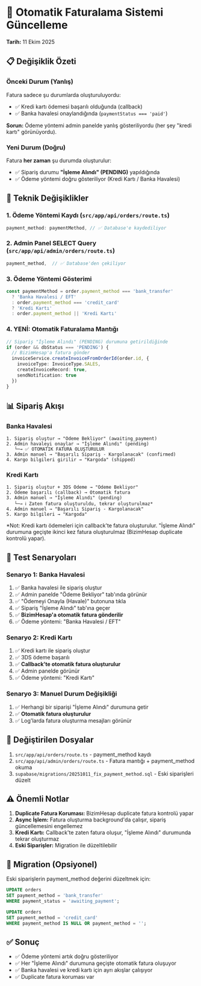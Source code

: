 # 🧾 Otomatik Faturalama Sistemi Güncelleme

**Tarih:** 11 Ekim 2025

## 📋 Değişiklik Özeti

### Önceki Durum (Yanlış)
Fatura sadece şu durumlarda oluşturuluyordu:
- ✅ Kredi kartı ödemesi başarılı olduğunda (callback)
- ✅ Banka havalesi onaylandığında (`paymentStatus === 'paid'`)

**Sorun:** Ödeme yöntemi admin panelde yanlış gösteriliyordu (her şey "kredi kartı" görünüyordu).

### Yeni Durum (Doğru)
Fatura **her zaman** şu durumda oluşturulur:
- ✅ Sipariş durumu **"İşleme Alındı" (PENDING)** yapıldığında
- ✅ Ödeme yöntemi doğru gösteriliyor (Kredi Kartı / Banka Havalesi)

## 🔧 Teknik Değişiklikler

### 1. Ödeme Yöntemi Kaydı (`src/app/api/orders/route.ts`)
```typescript
payment_method: paymentMethod, // ✅ Database'e kaydediliyor
```

### 2. Admin Panel SELECT Query (`src/app/api/admin/orders/route.ts`)
```typescript
payment_method,  // ✅ Database'den çekiliyor
```

### 3. Ödeme Yöntemi Gösterimi
```typescript
const paymentMethod = order.payment_method === 'bank_transfer' 
  ? 'Banka Havalesi / EFT' 
  : order.payment_method === 'credit_card'
  ? 'Kredi Kartı'
  : order.payment_method || 'Kredi Kartı'
```

### 4. **YENİ:** Otomatik Faturalama Mantığı
```typescript
// Sipariş "İşleme Alındı" (PENDING) durumuna getirildiğinde
if (order && dbStatus === 'PENDING') {
  // BizimHesap'a fatura gönder
  invoiceService.createInvoiceFromOrderId(order.id, {
    invoiceType: InvoiceType.SALES,
    createInvoiceRecord: true,
    sendNotification: true
  })
}
```

## 📊 Sipariş Akışı

### Banka Havalesi
```
1. Sipariş oluştur → "Ödeme Bekliyor" (awaiting_payment)
2. Admin havaleyi onaylar → "İşleme Alındı" (pending)
   └─→ ✅ OTOMATIK FATURA OLUŞTURULUR
3. Admin manuel → "Başarılı Sipariş - Kargolanacak" (confirmed)
4. Kargo bilgileri girilir → "Kargoda" (shipped)
```

### Kredi Kartı
```
1. Sipariş oluştur + 3DS Ödeme → "Ödeme Bekliyor"
2. Ödeme başarılı (callback) → Otomatik fatura
3. Admin manuel → "İşleme Alındı" (pending)
   └─→ ℹ️ Zaten fatura oluşturuldu, tekrar oluşturulmaz*
4. Admin manuel → "Başarılı Sipariş - Kargolanacak"
5. Kargo bilgileri → "Kargoda"
```

*Not: Kredi kartı ödemeleri için callback'te fatura oluşturulur. "İşleme Alındı" durumuna geçişte ikinci kez fatura oluşturulmaz (BizimHesap duplicate kontrolü yapar).

## 🧪 Test Senaryoları

### Senaryo 1: Banka Havalesi
1. ✅ Banka havalesi ile sipariş oluştur
2. ✅ Admin panelde "Ödeme Bekliyor" tab'ında görünür
3. ✅ "Ödemeyi Onayla (Havale)" butonuna tıkla
4. ✅ Sipariş "İşleme Alındı" tab'ına geçer
5. ✅ **BizimHesap'a otomatik fatura gönderilir**
6. ✅ Ödeme yöntemi: "Banka Havalesi / EFT"

### Senaryo 2: Kredi Kartı
1. ✅ Kredi kartı ile sipariş oluştur
2. ✅ 3DS ödeme başarılı
3. ✅ **Callback'te otomatik fatura oluşturulur**
4. ✅ Admin panelde görünür
5. ✅ Ödeme yöntemi: "Kredi Kartı"

### Senaryo 3: Manuel Durum Değişikliği
1. ✅ Herhangi bir siparişi "İşleme Alındı" durumuna getir
2. ✅ **Otomatik fatura oluşturulur**
3. ✅ Log'larda fatura oluşturma mesajları görünür

## 📁 Değiştirilen Dosyalar

1. `src/app/api/orders/route.ts` - payment_method kaydı
2. `src/app/api/admin/orders/route.ts` - Fatura mantığı + payment_method okuma
3. `supabase/migrations/20251011_fix_payment_method.sql` - Eski siparişleri düzelt

## ⚠️ Önemli Notlar

1. **Duplicate Fatura Koruması:** BizimHesap duplicate fatura kontrolü yapar
2. **Async İşlem:** Fatura oluşturma background'da çalışır, sipariş güncellemesini engellemez
3. **Kredi Kartı:** Callback'te zaten fatura oluşur, "İşleme Alındı" durumunda tekrar oluşturmaz
4. **Eski Siparişler:** Migration ile düzeltilebilir

## 🔄 Migration (Opsiyonel)

Eski siparişlerin payment_method değerini düzeltmek için:
```sql
UPDATE orders
SET payment_method = 'bank_transfer'
WHERE payment_status = 'awaiting_payment';

UPDATE orders
SET payment_method = 'credit_card'
WHERE payment_method IS NULL OR payment_method = '';
```

## ✅ Sonuç

- ✅ Ödeme yöntemi artık doğru gösteriliyor
- ✅ Her "İşleme Alındı" durumuna geçişte otomatik fatura oluşuyor
- ✅ Banka havalesi ve kredi kartı için ayrı akışlar çalışıyor
- ✅ Duplicate fatura koruması var

